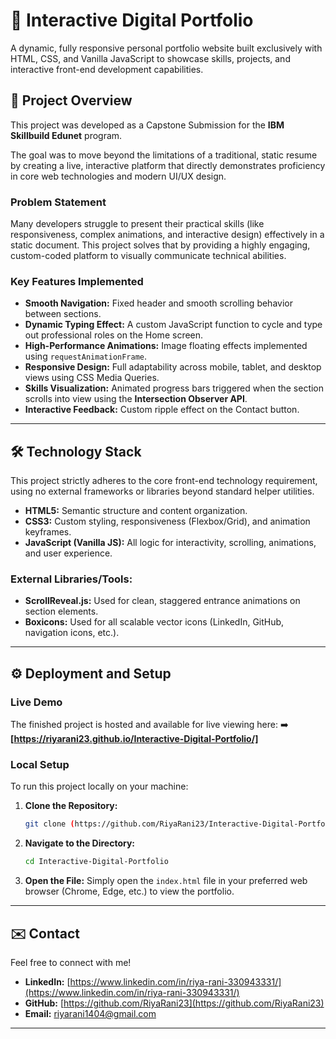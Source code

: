 # 🚀 Interactive Digital Portfolio

A dynamic, fully responsive personal portfolio website built exclusively with HTML, CSS, and Vanilla JavaScript to showcase skills, projects, and interactive front-end development capabilities.

## 🌟 Project Overview

This project was developed as a Capstone Submission for the **IBM Skillbuild Edunet** program.

The goal was to move beyond the limitations of a traditional, static resume by creating a live, interactive platform that directly demonstrates proficiency in core web technologies and modern UI/UX design.

### Problem Statement

Many developers struggle to present their practical skills (like responsiveness, complex animations, and interactive design) effectively in a static document. This project solves that by providing a highly engaging, custom-coded platform to visually communicate technical abilities.

### Key Features Implemented

* **Smooth Navigation:** Fixed header and smooth scrolling behavior between sections.
* **Dynamic Typing Effect:** A custom JavaScript function to cycle and type out professional roles on the Home screen.
* **High-Performance Animations:** Image floating effects implemented using `requestAnimationFrame`.
* **Responsive Design:** Full adaptability across mobile, tablet, and desktop views using CSS Media Queries.
* **Skills Visualization:** Animated progress bars triggered when the section scrolls into view using the **Intersection Observer API**.
* **Interactive Feedback:** Custom ripple effect on the Contact button.

---

## 🛠️ Technology Stack

This project strictly adheres to the core front-end technology requirement, using no external frameworks or libraries beyond standard helper utilities.

* **HTML5:** Semantic structure and content organization.
* **CSS3:** Custom styling, responsiveness (Flexbox/Grid), and animation keyframes.
* **JavaScript (Vanilla JS):** All logic for interactivity, scrolling, animations, and user experience.

### External Libraries/Tools:

* **ScrollReveal.js:** Used for clean, staggered entrance animations on section elements.
* **Boxicons:** Used for all scalable vector icons (LinkedIn, GitHub, navigation icons, etc.).

---

## ⚙️ Deployment and Setup

### Live Demo

The finished project is hosted and available for live viewing here:
➡️ **[https://riyarani23.github.io/Interactive-Digital-Portfolio/]**

### Local Setup

To run this project locally on your machine:

1.  **Clone the Repository:**
    ```bash
    git clone (https://github.com/RiyaRani23/Interactive-Digital-Portfolio.git)
    ```
2.  **Navigate to the Directory:**
    ```bash
    cd Interactive-Digital-Portfolio
    ```
3.  **Open the File:**
    Simply open the `index.html` file in your preferred web browser (Chrome, Edge, etc.) to view the portfolio.

---

## ✉️ Contact

Feel free to connect with me!

* **LinkedIn:** [https://www.linkedin.com/in/riya-rani-330943331/](https://www.linkedin.com/in/riya-rani-330943331/)
* **GitHub:** [https://github.com/RiyaRani23](https://github.com/RiyaRani23)
* **Email:** [riyarani1404@gmail.com](mailto:riyarani1404@gmail.com)

---